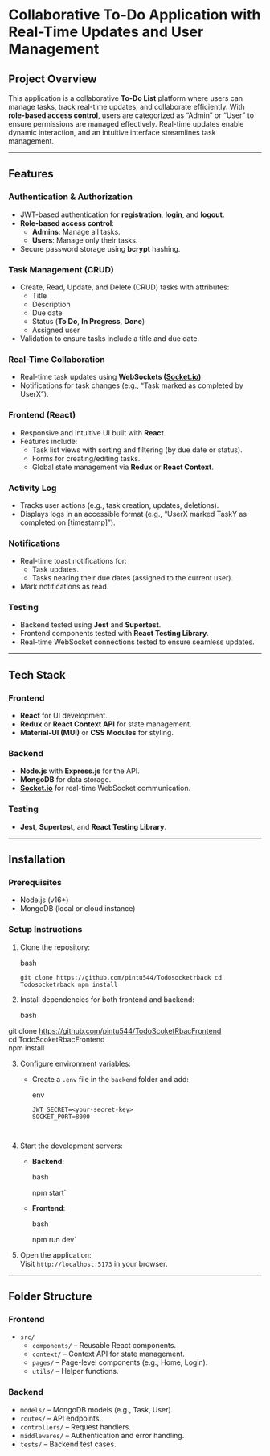 <!DOCTYPE html>
<html>

<head>
  <meta charset="utf-8">
  <meta name="viewport" content="width=device-width, initial-scale=1.0">
 
  <link rel="stylesheet" href="https://stackedit.io/style.css" />
</head>

<body class="stackedit">
  <div class="stackedit__html"><h1 id="collaborative-to-do-application-with-real-time-updates-and-user-management">Collaborative To-Do Application with Real-Time Updates and User Management</h1>
<h2 id="project-overview">Project Overview</h2>
<p>This application is a collaborative <strong>To-Do List</strong> platform where users can manage tasks, track real-time updates, and collaborate efficiently. With <strong>role-based access control</strong>, users are categorized as “Admin” or “User” to ensure permissions are managed effectively. Real-time updates enable dynamic interaction, and an intuitive interface streamlines task management.</p>
<hr>
<h2 id="features">Features</h2>
<h3 id="authentication--authorization"><strong>Authentication &amp; Authorization</strong></h3>
<ul>
<li>JWT-based authentication for <strong>registration</strong>, <strong>login</strong>, and <strong>logout</strong>.</li>
<li><strong>Role-based access control</strong>:
<ul>
<li><strong>Admins</strong>: Manage all tasks.</li>
<li><strong>Users</strong>: Manage only their tasks.</li>
</ul>
</li>
<li>Secure password storage using <strong>bcrypt</strong> hashing.</li>
</ul>
<h3 id="task-management-crud"><strong>Task Management (CRUD)</strong></h3>
<ul>
<li>Create, Read, Update, and Delete (CRUD) tasks with attributes:
<ul>
<li>Title</li>
<li>Description</li>
<li>Due date</li>
<li>Status (<strong>To Do</strong>, <strong>In Progress</strong>, <strong>Done</strong>)</li>
<li>Assigned user</li>
</ul>
</li>
<li>Validation to ensure tasks include a title and due date.</li>
</ul>
<h3 id="real-time-collaboration"><strong>Real-Time Collaboration</strong></h3>
<ul>
<li>Real-time task updates using <strong>WebSockets (<a href="http://Socket.io">Socket.io</a>)</strong>.</li>
<li>Notifications for task changes (e.g., “Task marked as completed by UserX”).</li>
</ul>
<h3 id="frontend-react"><strong>Frontend (React)</strong></h3>
<ul>
<li>Responsive and intuitive UI built with <strong>React</strong>.</li>
<li>Features include:
<ul>
<li>Task list views with sorting and filtering (by due date or status).</li>
<li>Forms for creating/editing tasks.</li>
<li>Global state management via <strong>Redux</strong> or <strong>React Context</strong>.</li>
</ul>
</li>
</ul>
<h3 id="activity-log"><strong>Activity Log</strong></h3>
<ul>
<li>Tracks user actions (e.g., task creation, updates, deletions).</li>
<li>Displays logs in an accessible format (e.g., “UserX marked TaskY as completed on [timestamp]”).</li>
</ul>
<h3 id="notifications"><strong>Notifications</strong></h3>
<ul>
<li>Real-time toast notifications for:
<ul>
<li>Task updates.</li>
<li>Tasks nearing their due dates (assigned to the current user).</li>
</ul>
</li>
<li>Mark notifications as read.</li>
</ul>
<h3 id="testing"><strong>Testing</strong></h3>
<ul>
<li>Backend tested using <strong>Jest</strong> and <strong>Supertest</strong>.</li>
<li>Frontend components tested with <strong>React Testing Library</strong>.</li>
<li>Real-time WebSocket connections tested to ensure seamless updates.</li>
</ul>
<hr>
<h2 id="tech-stack">Tech Stack</h2>
<h3 id="frontend"><strong>Frontend</strong></h3>
<ul>
<li><strong>React</strong> for UI development.</li>
<li><strong>Redux</strong> or <strong>React Context API</strong> for state management.</li>
<li><strong>Material-UI (MUI)</strong> or <strong>CSS Modules</strong> for styling.</li>
</ul>
<h3 id="backend"><strong>Backend</strong></h3>
<ul>
<li><strong>Node.js</strong> with <strong>Express.js</strong> for the API.</li>
<li><strong>MongoDB</strong> for data storage.</li>
<li><strong><a href="http://Socket.io">Socket.io</a></strong> for real-time WebSocket communication.</li>
</ul>
<h3 id="testing-1"><strong>Testing</strong></h3>
<ul>
<li><strong>Jest</strong>, <strong>Supertest</strong>, and <strong>React Testing Library</strong>.</li>
</ul>
<hr>
<h2 id="installation">Installation</h2>
<h3 id="prerequisites"><strong>Prerequisites</strong></h3>
<ul>
<li>Node.js (v16+)</li>
<li>MongoDB (local or cloud instance)</li>
</ul>
<h3 id="setup-instructions"><strong>Setup Instructions</strong></h3>
<ol>
<li>
<p>Clone the repository:</p>
<p>bash</p>
<p><code>git clone https://github.com/pintu544/Todosocketrback cd Todosocketrback npm install</code></p>
</li>
<li>
<p>Install dependencies for both frontend and backend:</p>
<p>bash</p>
</li>
</ol>
<p>git clone <a href="https://github.com/pintu544/TodoScoketRbacFrontend">https://github.com/pintu544/TodoScoketRbacFrontend</a><br>
cd TodoScoketRbacFrontend<br>
npm install</p>
<ol start="3">
<li>
<p>Configure environment variables:</p>
<ul>
<li>
<p>Create a <code>.env</code> file in the <code>backend</code> folder and add:</p>
<p>env</p>
<pre class=" language-mongo_uri"><code class="prism =<your-mongodb-connection-string> language-mongo_uri">JWT_SECRET=&lt;your-secret-key&gt;  
SOCKET_PORT=8000 

</code></pre>
</li>
</ul>
</li>
<li>
<p>Start the development servers:</p>
<ul>
<li>
<p><strong>Backend</strong>:</p>
<p>bash</p>
<p>npm start`</p>
</li>
<li>
<p><strong>Frontend</strong>:</p>
<p>bash</p>
<p>npm run dev`</p>
</li>
</ul>
</li>
<li>
<p>Open the application:<br>
Visit <code>http://localhost:5173</code> in your browser.</p>
</li>
</ol>
<hr>
<h2 id="folder-structure">Folder Structure</h2>
<h3 id="frontend-1"><strong>Frontend</strong></h3>
<ul>
<li><code>src/</code>
<ul>
<li><code>components/</code> – Reusable React components.</li>
<li><code>context/</code> – Context API for state management.</li>
<li><code>pages/</code> – Page-level components (e.g., Home, Login).</li>
<li><code>utils/</code> – Helper functions.</li>
</ul>
</li>
</ul>
<h3 id="backend-1"><strong>Backend</strong></h3>
<ul>
<li><code>models/</code> – MongoDB models (e.g., Task, User).</li>
<li><code>routes/</code> – API endpoints.</li>
<li><code>controllers/</code> – Request handlers.</li>
<li><code>middlewares/</code> – Authentication and error handling.</li>
<li><code>tests/</code> – Backend test cases.</li>
</ul>
</div>
</body>

</html>
